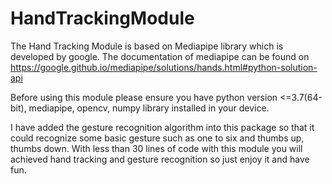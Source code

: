 # HandTrackingModule

The Hand Tracking Module is based on Mediapipe library which is developed by google. The documentation of mediapipe can be found on https://google.github.io/mediapipe/solutions/hands.html#python-solution-api

Before using this module please ensure you have python version <=3.7(64-bit), mediapipe, opencv, numpy library installed in your device.

I have added the gesture recognition algorithm into this package so that it could recognize some basic gesture such as one to six and thumbs up, thumbs down. With less than 30 lines of code with this module you will achieved hand tracking and gesture recognition so just enjoy it and have fun.
